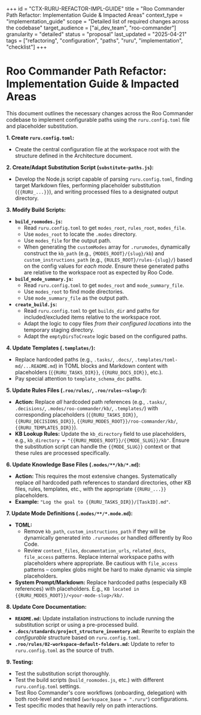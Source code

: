 +++
id = "CTX-RURU-REFACTOR-IMPL-GUIDE"
title = "Roo Commander Path Refactor: Implementation Guide & Impacted Areas"
context_type = "implementation_guide"
scope = "Detailed list of required changes across the codebase"
target_audience = ["ai_dev_team", "roo-commander"]
granularity = "detailed"
status = "proposal"
last_updated = "2025-04-21"
tags = ["refactoring", "configuration", "paths", "ruru", "implementation", "checklist"]
+++

# Roo Commander Path Refactor: Implementation Guide & Impacted Areas

This document outlines the necessary changes across the Roo Commander codebase to implement configurable paths using the `ruru.config.toml` file and placeholder substitution.

**1. Create `ruru.config.toml`:**
*   Create the central configuration file at the workspace root with the structure defined in the Architecture document.

**2. Create/Adapt Substitution Script (`substitute-paths.js`):**
*   Develop the Node.js script capable of parsing `ruru.config.toml`, finding target Markdown files, performing placeholder substitution (`{{RURU_...}}`), and writing processed files to a designated output directory.

**3. Modify Build Scripts:**
*   **`build_roomodes.js`:**
    *   Read `ruru.config.toml` to get `modes_root`, `rules_root`, `modes_file`.
    *   Use `modes_root` to locate the `.modes` directory.
    *   Use `modes_file` for the output path.
    *   When generating the `customModes` array for `.rurumodes`, dynamically construct the `kb_path` (e.g., `{MODES_ROOT}/{slug}/kb`) and `custom_instructions_path` (e.g., `{RULES_ROOT}/rules-{slug}/`) based on the config values for *each mode*. Ensure these generated paths are relative to the workspace root as expected by Roo Code.
*   **`build_mode_summary.js`:**
    *   Read `ruru.config.toml` to get `modes_root` and `mode_summary_file`.
    *   Use `modes_root` to find mode directories.
    *   Use `mode_summary_file` as the output path.
*   **`create_build.js`:**
    *   Read `ruru.config.toml` to get `builds_dir` and paths for included/excluded items relative to the workspace root.
    *   Adapt the logic to copy files *from their configured locations* into the temporary staging directory.
    *   Adapt the `emptyDirsToCreate` logic based on the configured paths.

**4. Update Templates (`.templates/`):**
*   Replace hardcoded paths (e.g., `.tasks/`, `.docs/`, `.templates/toml-md/...README.md`) in TOML blocks and Markdown content with placeholders (`{{RURU_TASKS_DIR}}`, `{{RURU_DOCS_DIR}}`, etc.).
*   Pay special attention to `template_schema_doc` paths.

**5. Update Rules Files (`.roo/rules/`, `.roo/rules-<slug>/`):**
*   **Action:** Replace *all* hardcoded path references (e.g., `.tasks/`, `.decisions/`, `.modes/roo-commander/kb/`, `.templates/`) with corresponding placeholders (`{{RURU_TASKS_DIR}}`, `{{RURU_DECISIONS_DIR}}`, `{{RURU_MODES_ROOT}}/roo-commander/kb/`, `{{RURU_TEMPLATES_DIR}}`).
*   **KB Lookup Rules:** Update the `kb_directory` field to use placeholders, e.g., `kb_directory = "{{RURU_MODES_ROOT}}/{{MODE_SLUG}}/kb"`. Ensure the substitution script can handle the `{{MODE_SLUG}}` context or that these rules are processed specifically.

**6. Update Knowledge Base Files (`.modes/**/kb/*.md`):**
*   **Action:** This requires the most extensive changes. Systematically replace *all* hardcoded path references to standard directories, other KB files, rules, templates, etc., with the appropriate `{{RURU_...}}` placeholders.
*   **Example:** `"Log the goal to {{RURU_TASKS_DIR}}/[TaskID].md"`.

**7. Update Mode Definitions (`.modes/**/*.mode.md`):**
*   **TOML:**
    *   Remove `kb_path`, `custom_instructions_path` if they will be dynamically generated into `.rurumodes` or handled differently by Roo Code.
    *   Review `context_files`, `documentation_urls`, `related_docs`, `file_access` patterns. Replace internal workspace paths with placeholders where appropriate. Be cautious with `file_access` patterns – complex globs might be hard to make dynamic via simple placeholders.
*   **System Prompt/Markdown:** Replace hardcoded paths (especially KB references) with placeholders. E.g., `KB located in {{RURU_MODES_ROOT}}/<your-mode-slug>/kb/`.

**8. Update Core Documentation:**
*   **`README.md`:** Update installation instructions to include running the substitution script or using a pre-processed build.
*   **`.docs/standards/project_structure_inventory.md`:** Rewrite to explain the *configurable* structure based on `ruru.config.toml`.
*   **`.roo/rules/02-workspace-default-folders.md`:** Update to refer to `ruru.config.toml` as the source of truth.

**9. Testing:**
*   Test the substitution script thoroughly.
*   Test the build scripts (`build_roomodes.js`, etc.) with different `ruru.config.toml` settings.
*   Test Roo Commander's core workflows (onboarding, delegation) with both root-level and nested (`workspace_base = ".ruru"`) configurations.
*   Test specific modes that heavily rely on path interactions.